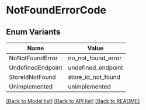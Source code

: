 # NotFoundErrorCode

## Enum Variants

| Name | Value |
|---- | -----|
| NoNotFoundError | no_not_found_error |
| UndefinedEndpoint | undefined_endpoint |
| StoreIdNotFound | store_id_not_found |
| Unimplemented | unimplemented |


[[Back to Model list]](../README.md#documentation-for-models) [[Back to API list]](../README.md#documentation-for-api-endpoints) [[Back to README]](../README.md)



